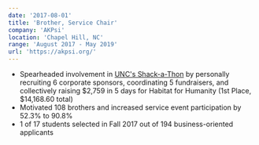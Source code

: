 ```yaml
---
date: '2017-08-01'
title: 'Brother, Service Chair'
company: 'AKPsi'
location: 'Chapel Hill, NC'
range: 'August 2017 - May 2019'
url: 'https://akpsi.org/'
---
```


- Spearheaded involvement in [UNC's Shack-a-Thon](https://www.dailytarheel.com/article/2018/04/houses-0411) by personally recruiting 6 corporate sponsors, coordinating 5 fundraisers, and collectively raising $2,759 in 5 days for Habitat for Humanity (1st Place, $14,168.60 total)
- Motivated 108 brothers and increased service event participation by 52.3% to 90.8%
- 1 of 17 students selected in Fall 2017 out of 194 business-oriented applicants
